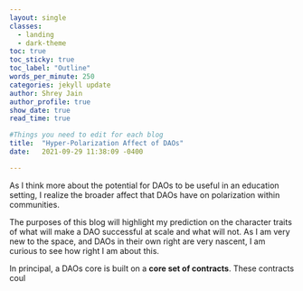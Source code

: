 ```yaml
---
layout: single
classes:
  - landing
  - dark-theme
toc: true
toc_sticky: true
toc_label: "Outline"
words_per_minute: 250
categories: jekyll update
author: Shrey Jain
author_profile: true
show_date: true
read_time: true

#Things you need to edit for each blog
title:  "Hyper-Polarization Affect of DAOs"
date:   2021-09-29 11:38:09 -0400

---
```


As I think more about the potential for DAOs to be useful in an education setting, I realize the broader affect that DAOs have on polarization within communities.

The purposes of this blog will highlight my prediction on the character traits of what will make a DAO successful at scale and what will not. As I am very new to the space, and DAOs in their own right are very nascent, I am curious to see how right I am about this.

In principal, a DAOs core is built on a **core set of contracts**. These contracts coul
